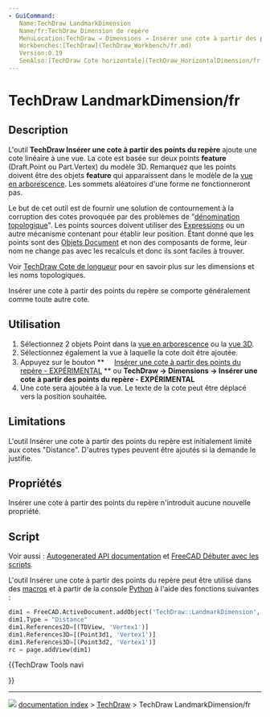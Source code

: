 ```yaml
---
- GuiCommand:
   Name:TechDraw LandmarkDimension
   Name/fr:TechDraw Dimension de repère
   MenuLocation:TechDraw → Dimensions → Insérer une cote à partir des points du repère - EXPÉRIMENTAL
   Workbenches:[TechDraw](TechDraw_Workbench/fr.md)
   Version:0.19
   SeeAlso:[TechDraw Cote horizontale](TechDraw_HorizontalDimension/fr.md), [TechDraw Cote verticale](TechDraw_VerticalDimension/fr.md)
---
```


# TechDraw LandmarkDimension/fr

## Description

L\'outil **TechDraw Insérer une cote à partir des points du repère** ajoute une cote linéaire à une vue. La cote est basée sur deux points **feature** (Draft.Point ou Part.Vertex) du modèle 3D. Remarquez que les points doivent être des objets **feature** qui apparaissent dans le modèle de la [vue en arborescence](Tree_view/fr.md). Les sommets aléatoires d\'une forme ne fonctionneront pas.

Le but de cet outil est de fournir une solution de contournement à la corruption des cotes provoquée par des problèmes de \"[dénomination topologique](Topological_naming_problem/fr.md)\". Les points sources doivent utiliser des [Expressions](Expressions/fr.md) ou un autre mécanisme contenant pour établir leur position. Étant donné que les points sont des [Objets Document](App_DocumentObject/fr.md) et non des composants de forme, leur nom ne change pas avec les recalculs et donc ils sont faciles à trouver.

Voir [TechDraw Cote de longueur](TechDraw_LengthDimension/fr#Propri.C3.A9t.C3.A9s.md) pour en savoir plus sur les dimensions et les noms topologiques.

Insérer une cote à partir des points du repère se comporte généralement comme toute autre cote.



## Utilisation

1.  Sélectionnez 2 objets Point dans la [vue en arborescence](Tree_view/fr.md) ou la [vue 3D](3D_view/fr.md).
2.  Sélectionnez également la vue à laquelle la cote doit être ajoutée.
3.  Appuyez sur le bouton **<img src="images/TechDraw_LandmarkDimension.svg" width=16px> [Insérer une cote à partir des points du repère - EXPÉRIMENTAL](TechDraw_LandmarkDimension/fr.md)
** ou **TechDraw → Dimensions → Insérer une cote à partir des points du repère - EXPÉRIMENTAL**
4.  Une cote sera ajoutée à la vue. Le texte de la cote peut être déplacé vers la position souhaitée.

## Limitations

L\'outil Insérer une cote à partir des points du repère est initialement limité aux cotes \"Distance\". D\'autres types peuvent être ajoutés si la demande le justifie.



## Propriétés

Insérer une cote à partir des points du repère n\'introduit aucune nouvelle propriété.



## Script

Voir aussi : [Autogenerated API documentation](https://freecad.github.io/SourceDoc/) et [FreeCAD Débuter avec les scripts](FreeCAD_Scripting_Basics/fr.md).

L\'outil Insérer une cote à partir des points du repère peut être utilisé dans des [macros](Macros/fr.md) et à partir de la console [Python](Python/fr.md) à l\'aide des fonctions suivantes :


```python
dim1 = FreeCAD.ActiveDocument.addObject('TechDraw::LandmarkDimension','Landmark')
dim1.Type = "Distance"
dim1.References2D=[(TDView, 'Vertex1')]
dim1.References3D=[(Point3d1, 'Vertex1')]
dim1.References3D=[(Point3d2, 'Vertex1')]
rc = page.addView(dim1)
```





{{TechDraw Tools navi

}}



---
![](images/Button_right.svg) [documentation index](../README.md) > [TechDraw](TechDraw_Workbench.md) > TechDraw LandmarkDimension/fr
